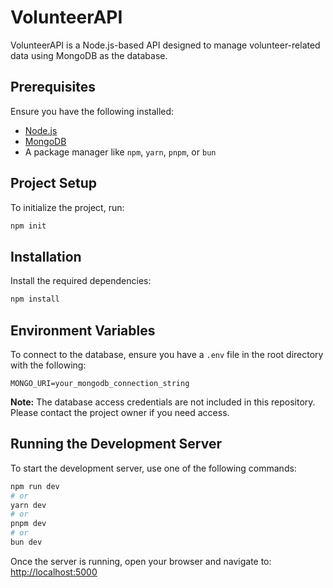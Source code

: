 # VolunteerAPI

VolunteerAPI is a Node.js-based API designed to manage volunteer-related data using MongoDB as the database.

## Prerequisites

Ensure you have the following installed:
- [Node.js](https://nodejs.org/en)
- [MongoDB](https://www.mongodb.com/)
- A package manager like `npm`, `yarn`, `pnpm`, or `bun`

## Project Setup

To initialize the project, run:
```bash
npm init
```

## Installation

Install the required dependencies:
```bash
npm install
```

## Environment Variables

To connect to the database, ensure you have a `.env` file in the root directory with the following:
```
MONGO_URI=your_mongodb_connection_string
```

**Note:** The database access credentials are not included in this repository. Please contact the project owner if you need access.

## Running the Development Server

To start the development server, use one of the following commands:
```bash
npm run dev
# or
yarn dev
# or
pnpm dev
# or
bun dev
```

Once the server is running, open your browser and navigate to:
[http://localhost:5000](http://localhost:5000)

